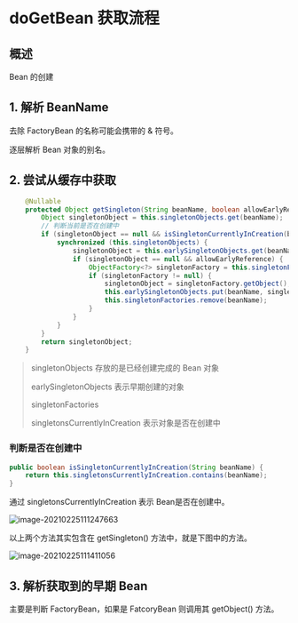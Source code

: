# doGetBean 获取流程



## 概述

Bean 的创建



## 1. 解析 BeanName

去除 FactoryBean 的名称可能会携带的 & 符号。

逐层解析 Bean 对象的别名。



## 2. 尝试从缓存中获取

```java
	@Nullable
	protected Object getSingleton(String beanName, boolean allowEarlyReference) {
		Object singletonObject = this.singletonObjects.get(beanName);
        // 判断当前是否在创建中
		if (singletonObject == null && isSingletonCurrentlyInCreation(beanName)) {
			synchronized (this.singletonObjects) {
				singletonObject = this.earlySingletonObjects.get(beanName);
				if (singletonObject == null && allowEarlyReference) {
					ObjectFactory<?> singletonFactory = this.singletonFactories.get(beanName);
					if (singletonFactory != null) {
						singletonObject = singletonFactory.getObject();
						this.earlySingletonObjects.put(beanName, singletonObject);
						this.singletonFactories.remove(beanName);
					}
				}
			}
		}
		return singletonObject;
	}
```

> singletonObjects 存放的是已经创建完成的 Bean 对象
>
> earlySingletonObjects 表示早期创建的对象
>
> singletonFactories 
>
> singletonsCurrentlyInCreation 表示对象是否在创建中



### 判断是否在创建中

```java
public boolean isSingletonCurrentlyInCreation(String beanName) {
    return this.singletonsCurrentlyInCreation.contains(beanName);
}
```

通过 singletonsCurrentlyInCreation 表示 Bean是否在创建中。

![image-20210225111247663](/home/chen/github/_note/pic/image-20210225111247663.png)

以上两个方法其实包含在 getSingleton() 方法中，就是下图中的方法。

![image-20210225111411056](/home/chen/github/_note/pic/image-20210225111411056.png)



## 3. 解析获取到的早期 Bean

主要是判断 FactoryBean，如果是 FatcoryBean 则调用其 getObject() 方法。



#